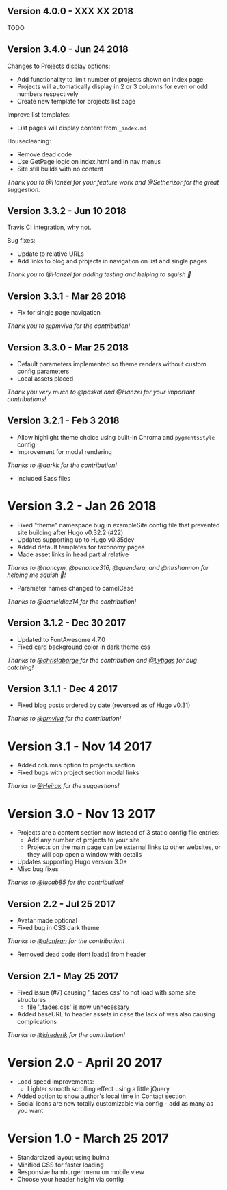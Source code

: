 ## Version 4.0.0 - XXX XX 2018

TODO

## Version 3.4.0 - Jun 24 2018

Changes to Projects display options:

- Add functionality to limit number of projects shown on index page
- Projects will automatically display in 2 or 3 columns for even or odd numbers respectively
- Create new template for projects list page

Improve list templates:

- List pages will display content from `_index.md`

Housecleaning:

- Remove dead code
- Use GetPage logic on index.html and in nav menus
- Site still builds with no content

*Thank you to @Hanzei for your feature work and @Setherizor for the great suggestion.*

## Version 3.3.2 - Jun 10 2018

Travis CI integration, why not.

Bug fixes:

- Update to relative URLs
- Add links to blog and projects in navigation on list and single pages

*Thank you to @Hanzei for adding testing and helping to squish 🐛*

## Version 3.3.1 - Mar 28 2018

- Fix for single page navigation

*Thank you to @pmviva for the contribution!*

## Version 3.3.0 - Mar 25 2018

- Default parameters implemented so theme renders without custom config parameters
- Local assets placed

*Thank you very much to @paskal and @Hanzei for your important contributions!*

## Version 3.2.1 - Feb 3 2018

- Allow highlight theme choice using built-in Chroma and `pygmentsStyle` config
- Improvement for modal rendering

*Thanks to @darkk for the contribution!*

- Included Sass files

# Version 3.2 - Jan 26 2018

- Fixed "theme" namespace bug in exampleSite config file that prevented site building after Hugo v0.32.2 (#22)
- Updates supporting up to Hugo v0.35dev
- Added default templates for taxonomy pages
- Made asset links in head partial relative

*Thanks to @nancym, @penance316, @quendera, and @mrshannon for helping me squish 🐞!*

- Parameter names changed to camelCase

*Thanks to @danieldiaz14 for the contribution!*

## Version 3.1.2 - Dec 30 2017

- Updated to FontAwesome 4.7.0
- Fixed card background color in dark theme css

*Thanks to [@chrislabarge](https://github.com/chrislabarge) for the contribution and [@Lytigas](https://github.com/Lytigas) for bug catching!*

## Version 3.1.1 - Dec 4 2017

- Fixed blog posts ordered by date (reversed as of Hugo v0.31)

*Thanks to [@pmviva](https://github.com/pmviva) for the contribution!*

# Version 3.1 - Nov 14 2017

- Added columns option to projects section
- Fixed bugs with project section modal links

*Thanks to [@Heirak](https://github.com/Heirak) for the suggestions!*

# Version 3.0 - Nov 13 2017

- Projects are a content section now instead of 3 static config file entries:
  - Add any number of projects to your site
  - Projects on the main page can be external links to other websites, or they will pop open a window with details
- Updates supporting Hugo version 3.0+
- Misc bug fixes

*Thanks to [@lucab85](https://github.com/lucab85) for the contribution!*

## Version 2.2 - Jul 25 2017

- Avatar made optional
- Fixed bug in CSS dark theme

*Thanks to [@alanfran](https://github.com/alanfran) for the contribution!*

- Removed dead code (font loads) from header

## Version 2.1 - May 25 2017

- Fixed issue (#7) causing '_fades.css' to not load with some site structures
  - file '_fades.css' is now unnecessary
- Added baseURL to header assets in case the lack of was also causing complications

*Thanks to [@kirederik](https://github.com/kirederik) for the contribution!*

# Version 2.0 - April 20 2017

- Load speed improvements:
  - Lighter smooth scrolling effect using a little jQuery
- Added option to show author's local time in Contact section
- Social icons are now totally customizable via config - add as many as you want

# Version 1.0 - March 25 2017

- Standardized layout using bulma
- Minified CSS for faster loading
- Responsive hamburger menu on mobile view
- Choose your header height via config
